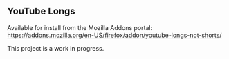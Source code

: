 ## YouTube Longs

Available for install from the Mozilla Addons portal:
https://addons.mozilla.org/en-US/firefox/addon/youtube-longs-not-shorts/

This project is a work in progress.